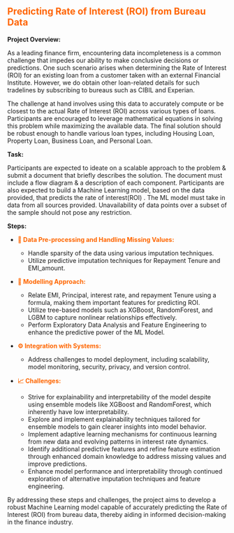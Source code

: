 ## <span style="color:#ff6600">Predicting Rate of Interest (ROI) from Bureau Data</span>

**Project Overview:**

As a leading finance firm, encountering data incompleteness is a common challenge that impedes our ability to make conclusive decisions or predictions. One such scenario arises when determining the Rate of Interest (ROI) for an existing loan from a customer taken with an external Financial Institute. However, we do obtain other loan-related details for such tradelines by subscribing to bureaus such as CIBIL and Experian.

The challenge at hand involves using this data to accurately compute or be closest to the actual Rate of Interest (ROI) across various types of loans. Participants are encouraged to leverage mathematical equations in solving this problem while maximizing the available data. The final solution should be robust enough to handle various loan types, including Housing Loan, Property Loan, Business Loan, and Personal Loan.

**Task:**

Participants are expected to ideate on a scalable approach to the problem & submit a document that briefly describes the solution. The document must include a flow diagram & a description of each component. Participants are also expected to build a Machine Learning model, based on the data provided, that predicts the rate of interest(ROI) . The ML model must take in data from all sources provided. Unavailability of data points over a subset of the sample should not pose any restriction.

**Steps:**

- <span style="color:#ff6600">**📅 Data Pre-processing and Handling Missing Values:**</span>
    - Handle sparsity of the data using various imputation techniques.
    - Utilize predictive imputation techniques for Repayment Tenure and EMI_amount.
  
- <span style="color:#ff6600">**🎯 Modelling Approach:**</span>
    - Relate EMI, Principal, interest rate, and repayment Tenure using a formula, making them important features for predicting ROI.
    - Utilize tree-based models such as XGBoost, RandomForest, and LGBM to capture nonlinear relationships effectively.
    - Perform Exploratory Data Analysis and Feature Engineering to enhance the predictive power of the ML Model.

- <span style="color:#ff6600">**⚙️ Integration with Systems:**</span>
    - Address challenges to model deployment, including scalability, model monitoring, security, privacy, and version control.

- <span style="color:#ff6600">**📈 Challenges:**</span>
    - Strive for explainability and interpretability of the model despite using ensemble models like XGBoost and RandomForest, which inherently have low interpretability.
    - Explore and implement explainability techniques tailored for ensemble models to gain clearer insights into model behavior.
    - Implement adaptive learning mechanisms for continuous learning from new data and evolving patterns in interest rate dynamics.
    - Identify additional predictive features and refine feature estimation through enhanced domain knowledge to address missing values and improve predictions.
    - Enhance model performance and interpretability through continued exploration of alternative imputation techniques and feature engineering.

By addressing these steps and challenges, the project aims to develop a robust Machine Learning model capable of accurately predicting the Rate of Interest (ROI) from bureau data, thereby aiding in informed decision-making in the finance industry.
